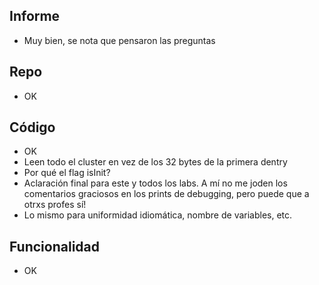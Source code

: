 ## Informe 
- Muy bien, se nota que pensaron las preguntas

## Repo 
- OK

## Código
- OK
- Leen todo el cluster en vez de los 32 bytes de la primera dentry
- Por qué el flag isInit?
- Aclaración final para este y todos los labs. A mí no me joden los comentarios graciosos en los prints de debugging, pero puede que a otrxs profes sí!
- Lo mismo para uniformidad idiomática, nombre de variables, etc.


## Funcionalidad
- OK
